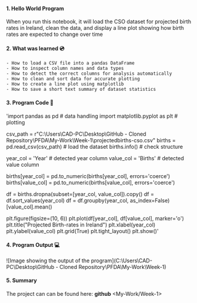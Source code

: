 #### 1. Hello World Program

When you run this notebook, it will load the CSO dataset for projected birth rates in Ireland, clean the data, and display a line plot showing how birth rates are expected to change over time


#### 2. What was learned :cd:
    - How to load a CSV file into a pandas DataFrame
    - How to inspect column names and data types
    - How to detect the correct columns for analysis automatically
    - How to clean and sort data for accurate plotting
    - How to create a line plot using matplotlib
    - How to save a short text summary of dataset statistics


#### 3. Program Code :floppy_disk:

'import pandas as pd                              # data handling
import matplotlib.pyplot as plt                   # plotting

csv_path = r"C:\Users\CAD-PC\Desktop\GitHub - Cloned Repository\PFDA\My-Work\Week-1\projectedbirths-cso.csv"
births = pd.read_csv(csv_path)                    # load the dataset
births.info()                                     # check structure

year_col = 'Year'                                 # detected year column
value_col = 'Births'                              # detected value column

births[year_col] = pd.to_numeric(births[year_col], errors='coerce')
births[value_col] = pd.to_numeric(births[value_col], errors='coerce')

df = births.dropna(subset=[year_col, value_col]).copy()
df = df.sort_values(year_col)
df = df.groupby(year_col, as_index=False)[value_col].mean()

plt.figure(figsize=(10, 6))
plt.plot(df[year_col], df[value_col], marker='o')
plt.title("Projected Birth-rates in Ireland")
plt.xlabel(year_col)
plt.ylabel(value_col)
plt.grid(True)
plt.tight_layout()
plt.show()' 


#### 4. Program Output :computer:

![Image showing the output of the program](C:\Users\CAD-PC\Desktop\GitHub - Cloned Repository\PFDA\My-Work\Week-1)


#### 5. Summary

The project can can be found here: **github** <My-Work/Week-1>


